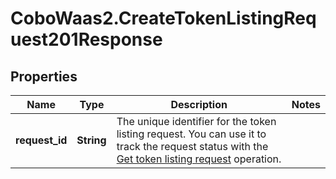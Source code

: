 # CoboWaas2.CreateTokenListingRequest201Response

## Properties

Name | Type | Description | Notes
------------ | ------------- | ------------- | -------------
**request_id** | **String** | The unique identifier for the token listing request. You can use it to track the request status with the [Get token listing request](https://www.cobo.com/developers/v2/api-references/wallets/get-token-listing-request) operation. | 


